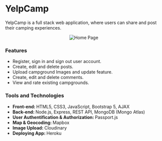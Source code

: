 # YelpCamp
YelpCamp is a full stack  web application, where users can share and post their camping experiences.

<p align="center"><img src="pictures/home.png" alt="Home Page"></p>


### Features
* Register, sign in and sign out user account.
* Create, edit and delete posts.
* Upload campground Images and update feature.
* Create, edit and delete comments.
* View and rate existing campgrounds.


### Tools and Technologies
* <strong>Front-end: </strong>HTML5, CSS3, JavaScript, Bootstrap 5,  AJAX
* <strong>Back-end: </strong>Node.js, Express, REST API, MongoDB (Mongo Atlas)
* <strong>User Authentification & Authorization: </strong>Passport.js
* <strong>Map & Geocoding: </strong>Mapbox
* <strong>Image Upload: </strong>Cloudinary
* <strong>Deploying App: </strong>Heroku
